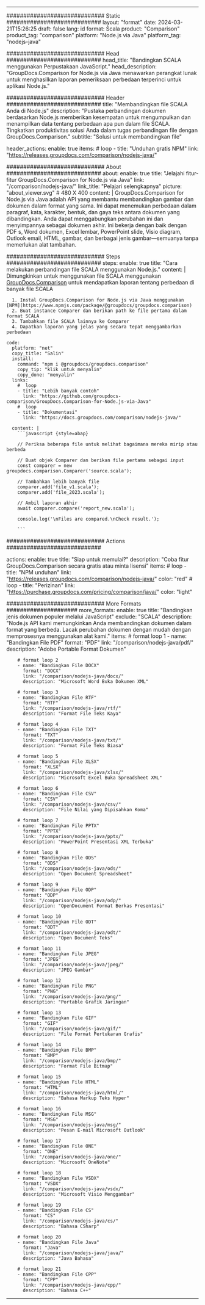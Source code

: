 
---
############################# Static ############################
layout: "format"
date:  2024-03-21T15:26:25
draft: false
lang: id
format: Scala
product: "Comparison"
product_tag: "comparison"
platform: "Node.js via Java"
platform_tag: "nodejs-java"

############################# Head ############################
head_title: "Bandingkan SCALA menggunakan Perpustakaan JavaScript."
head_description: "GroupDocs.Comparison for Node.js via Java menawarkan perangkat lunak untuk menghasilkan laporan pemeriksaan perbedaan terperinci untuk aplikasi Node.js."

############################# Header ############################
title: "Membandingkan file SCALA Anda di Node.js" 
description: "Pustaka perbandingan dokumen berdasarkan Node.js memberikan kesempatan untuk mengumpulkan dan menampilkan data tentang perbedaan apa pun dalam file SCALA. Tingkatkan produktivitas solusi Anda dalam tugas perbandingan file dengan GroupDocs.Comparison."
subtitle: "Solusi untuk membandingkan file" 

header_actions:
  enable: true
  items:
    #  loop
    - title: "Unduhan gratis NPM"
      link: "https://releases.groupdocs.com/comparison/nodejs-java/"
      
############################# About ############################
about:
    enable: true
    title: "Jelajahi fitur-fitur GroupDocs.Comparison for Node.js via Java"
    link: "/comparison/nodejs-java/"
    link_title: "Pelajari selengkapnya"
    picture: "about_viewer.svg" # 480 X 400
    content: |
       GroupDocs.Comparison for Node.js via Java adalah API yang membantu membandingkan gambar dan dokumen dalam format yang sama. Ini dapat menemukan perbedaan dalam paragraf, kata, karakter, bentuk, dan gaya teks antara dokumen yang dibandingkan. Anda dapat menggabungkan perubahan ini dan menyimpannya sebagai dokumen akhir. Ini bekerja dengan baik dengan PDF s, Word dokumen, Excel lembar, PowerPoint slide, Visio diagram, Outlook email, HTML, gambar, dan berbagai jenis gambar—semuanya tanpa memerlukan alat tambahan.

############################# Steps ############################
steps:
    enable: true
    title: "Cara melakukan perbandingan file SCALA menggunakan Node.js."
    content: |
      Dimungkinkan untuk menggunakan file SCALA menggunakan [GroupDocs.Comparison](https://products.groupdocs.com/comparison/nodejs-java/) untuk mendapatkan laporan tentang perbedaan di banyak file SCALA
      
      1. Instal GroupDocs.Comparison for Node.js via Java menggunakan [NPM](https://www.npmjs.com/package/@groupdocs/groupdocs.comparison)
      2. Buat instance Comparer dan berikan path ke file pertama dalam format SCALA
      3. Tambahkan file SCALA lainnya ke Comparer
      4. Dapatkan laporan yang jelas yang secara tepat menggambarkan perbedaan
   
    code:
      platform: "net"
      copy_title: "Salin"
      install:
        command: "npm i @groupdocs/groupdocs.comparison"
        copy_tip: "klik untuk menyalin"
        copy_done: "menyalin"
      links:
        #  loop
        - title: "Lebih banyak contoh"
          link: "https://github.com/groupdocs-comparison/GroupDocs.Comparison-for-Node.js-via-Java"
        #  loop
        - title: "Dokumentasi"
          link: "https://docs.groupdocs.com/comparison/nodejs-java/"
          
      content: |
        ```javascript {style=abap}

        // Periksa beberapa file untuk melihat bagaimana mereka mirip atau berbeda

        // Buat objek Comparer dan berikan file pertama sebagai input
        const comparer = new groupdocs.comparison.Comparer('source.scala');

        // Tambahkan lebih banyak file
        comparer.add('file_v1.scala');
        comparer.add('file_2023.scala');

        // Ambil laporan akhir
        await comparer.compare('report_new.scala');

        console.log('\nFiles are compared.\nCheck result.');

        ```            

############################# Actions ############################

actions:
  enable: true
  title: "Siap untuk memulai?"
  description: "Coba fitur GroupDocs.Comparison secara gratis atau minta lisensi"
  items:
    #  loop
    - title: "NPM unduhan"
      link: "https://releases.groupdocs.com/comparison/nodejs-java/"
      color: "red"
        #  loop
    - title: "Perizinan"
      link: "https://purchase.groupdocs.com/pricing/comparison/java/"
      color: "light"


############################# More Formats #####################
more_formats:
    enable: true
    title: "Bandingkan jenis dokumen populer melalui JavaScript"
    exclude: "SCALA"
    description: "Node.js API kami memungkinkan Anda membandingkan dokumen dalam format yang berbeda. Lacak perubahan dokumen dengan mudah dengan memprosesnya menggunakan alat kami."
    items: 
        # format loop 1
        - name: "Bandingkan File PDF"
          format: "PDF"
          link: "/comparison/nodejs-java/pdf/"
          description: "Adobe Portable Format Dokumen"

        # format loop 2
        - name: "Bandingkan File DOCX"
          format: "DOCX"
          link: "/comparison/nodejs-java/docx/"
          description: "Microsoft Word Buka Dokumen XML"

        # format loop 3
        - name: "Bandingkan File RTF"
          format: "RTF"
          link: "/comparison/nodejs-java/rtf/"
          description: "Format File Teks Kaya"

        # format loop 4
        - name: "Bandingkan File TXT"
          format: "TXT"
          link: "/comparison/nodejs-java/txt/"
          description: "Format File Teks Biasa"

        # format loop 5
        - name: "Bandingkan File XLSX"
          format: "XLSX"
          link: "/comparison/nodejs-java/xlsx/"
          description: "Microsoft Excel Buka Spreadsheet XML"

        # format loop 6
        - name: "Bandingkan File CSV"
          format: "CSV"
          link: "/comparison/nodejs-java/csv/"
          description: "File Nilai yang Dipisahkan Koma"

        # format loop 7
        - name: "Bandingkan File PPTX"
          format: "PPTX"
          link: "/comparison/nodejs-java/pptx/"
          description: "PowerPoint Presentasi XML Terbuka"

        # format loop 8
        - name: "Bandingkan File ODS"
          format: "ODS"
          link: "/comparison/nodejs-java/ods/"
          description: "Open Document Spreadsheet"

        # format loop 9
        - name: "Bandingkan File ODP"
          format: "ODP"
          link: "/comparison/nodejs-java/odp/"
          description: "OpenDocument Format Berkas Presentasi"

        # format loop 10
        - name: "Bandingkan File ODT"
          format: "ODT"
          link: "/comparison/nodejs-java/odt/"
          description: "Open Document Teks"

        # format loop 11
        - name: "Bandingkan File JPEG"
          format: "JPEG"
          link: "/comparison/nodejs-java/jpeg/"
          description: "JPEG Gambar"

        # format loop 12
        - name: "Bandingkan File PNG"
          format: "PNG"
          link: "/comparison/nodejs-java/png/"
          description: "Portable Grafik Jaringan"

        # format loop 13
        - name: "Bandingkan File GIF"
          format: "GIF"
          link: "/comparison/nodejs-java/gif/"
          description: "File Format Pertukaran Grafis"

        # format loop 14
        - name: "Bandingkan File BMP"
          format: "BMP"
          link: "/comparison/nodejs-java/bmp/"
          description: "Format File Bitmap"

        # format loop 15
        - name: "Bandingkan File HTML"
          format: "HTML"
          link: "/comparison/nodejs-java/html/"
          description: "Bahasa Markup Teks Hyper"

        # format loop 16
        - name: "Bandingkan File MSG"
          format: "MSG"
          link: "/comparison/nodejs-java/msg/"
          description: "Pesan E-mail Microsoft Outlook"

        # format loop 17
        - name: "Bandingkan File ONE"
          format: "ONE"
          link: "/comparison/nodejs-java/one/"
          description: "Microsoft OneNote"

        # format loop 18
        - name: "Bandingkan File VSDX"
          format: "VSDX"
          link: "/comparison/nodejs-java/vsdx/"
          description: "Microsoft Visio Menggambar"

        # format loop 19
        - name: "Bandingkan File CS"
          format: "CS"
          link: "/comparison/nodejs-java/cs/"
          description: "Bahasa CSharp"

        # format loop 20
        - name: "Bandingkan File Java"
          format: "Java"
          link: "/comparison/nodejs-java/java/"
          description: "Java Bahasa"
          
        # format loop 21
        - name: "Bandingkan File CPP"
          format: "CPP"
          link: "/comparison/nodejs-java/cpp/"
          description: "Bahasa C++"
---